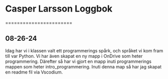 # Casper Larsson Loggbok
=======================
## 08-26-24
Idag har vi i klassen valt ett programmerings spårk, och språket vi kom fram till var Python. Vi har även skapat en ny mapp i OnDrive som heter programmering. Därefter så har vi gjort en mapp inuti programmerings mappen som heter intro_programmering. Inuti denna map så har jag skapat en readme fil via Vscodium.